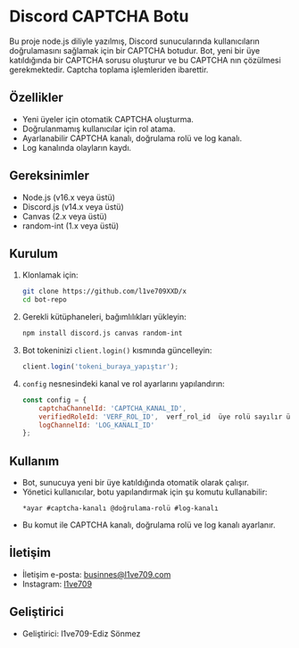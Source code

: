 
# Discord CAPTCHA Botu

Bu proje node.js diliyle yazılmış, Discord sunucularında kullanıcıların doğrulamasını sağlamak için bir CAPTCHA botudur. Bot, yeni bir üye katıldığında bir CAPTCHA sorusu oluşturur ve bu CAPTCHA nın çözülmesi gerekmektedir.
Captcha toplama işlemleriden ibarettir.

## Özellikler

- Yeni üyeler için otomatik CAPTCHA oluşturma.
- Doğrulanmamış kullanıcılar için rol atama.
- Ayarlanabilir CAPTCHA kanalı, doğrulama rolü ve log kanalı.
- Log kanalında olayların kaydı.

## Gereksinimler

- Node.js (v16.x veya üstü)
- Discord.js (v14.x veya üstü)
- Canvas (2.x veya üstü)
- random-int (1.x veya üstü)

## Kurulum

1. Klonlamak için:
   ```bash
   git clone https://github.com/l1ve709XXD/x
   cd bot-repo
   ```

2. Gerekli kütüphaneleri, bağımlılıkları yükleyin:
   ```bash
   npm install discord.js canvas random-int
   ```


3. Bot tokeninizi `client.login()` kısmında güncelleyin:
   ```javascript
   client.login('tokeni_buraya_yapıştır');
   ```

4. `config` nesnesindeki kanal ve rol  ayarlarını yapılandırın:
   ```javascript
   const config = {
       captchaChannelId: 'CAPTCHA_KANAL_ID',
       verifiedRoleId: 'VERF_ROL_ID',  verf_rol_id  üye rolü sayılır üye rolünün id sini atayabiirsin
       logChannelId: 'LOG_KANALI_ID'
   };
   ```

## Kullanım

- Bot, sunucuya yeni bir üye katıldığında otomatik olarak çalışır.
- Yönetici kullanıcılar, botu yapılandırmak için şu komutu kullanabilir:
  ```plaintext
  *ayar #captcha-kanalı @doğrulama-rolü #log-kanalı
  ```
- Bu komut ile CAPTCHA kanalı, doğrulama rolü ve log kanalı ayarlanır.

## İletişim

- İletişim e-posta: [businnes@l1ve709.com](mailto:github@l1ve709.com)
- Instagram: [l1ve709](https://www.instagram.com/l1ve709)

## Geliştirici

- Geliştirici: l1ve709-Ediz Sönmez
```

